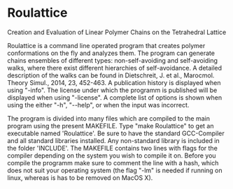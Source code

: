 # Roulattice
Creation and Evaluation of Linear Polymer Chains on the Tetrahedral Lattice

Roulattice is a command line operated program that creates polymer conformations on the fly and analyzes them. The program can generate chains ensembles of different types: non-self-avoiding and self-avoiding walks, where there exist different hierarchies of self-avoidance. A detailed description of the walks can be found in Dietschreit, J. et al., Marocmol. Theory Simul., 2014, 23, 452-463.
A publication history is displayed when using "-info". The license under which the programm is published will be displayed when using "-license". A complete list of options is shown when using the either "-h", "--help", or when the input was incorrect. 

The program is divided into many files which are compiled to the main program using the present MAKEFILE. Type "make Roulattice" to get an executable named 'Roulattice'. Be sure to have the standard GCC-Compiler and all standard libraries installed. Any non-standard library is included in the folder 'INCLUDE'. The MAKEFILE contains two lines with flags for the compiler depending on the system you wish to compile it on. Before you compile the programm make sure to comment the line with a hash, which does not suit your operating system (the flag "-lm" is needed if running on linux, whereas is has to be removed on MacOS X).
